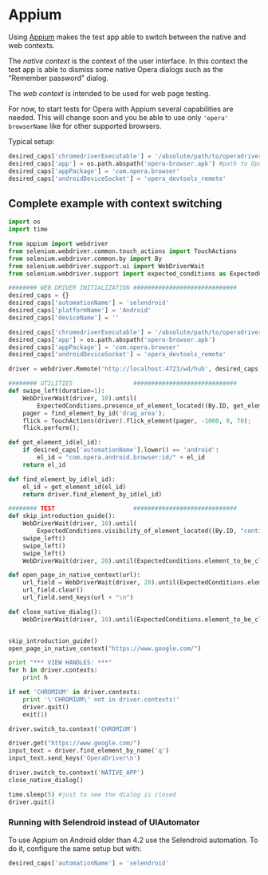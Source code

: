 # Appium

Using [Appium](http://appium.io/) makes the test app able to switch between the native and web contexts.

The *native context* is the context of the user interface. In this context the test app is able to dismiss some native Opera dialogs such as the “Remember password” dialog.

The *web context* is intended to be used for web page testing.

For now, to start tests for Opera with Appium several capabilities are needed. This will change soon and you be able to use only `'opera'` `browserName` like for other supported browsers.

Typical setup:

```python
desired_caps['chromedriverExecutable'] = '/absolute/path/to/operadriver' #download from https://github.com/operasoftware/operachromiumdriver/releases
desired_caps['app'] = os.path.abspath('opera-browser.apk') #path to Opera apk - download from http://www.opera.com/mobile/operabrowser/android
desired_caps['appPackage'] = 'com.opera.browser'
desired_caps['androidDeviceSocket'] = 'opera_devtools_remote'
```

## Complete example with context switching

```python
import os
import time

from appium import webdriver
from selenium.webdriver.common.touch_actions import TouchActions
from selenium.webdriver.common.by import By
from selenium.webdriver.support.ui import WebDriverWait
from selenium.webdriver.support import expected_conditions as ExpectedConditions

######## WEB DRIVER INITIALIZATION #############################
desired_caps = {}
desired_caps['automationName'] = 'selendroid'
desired_caps['platformName'] = 'Android'
desired_caps['deviceName'] = ''

desired_caps['chromedriverExecutable'] = '/absolute/path/to/operadriver'
desired_caps['app'] = os.path.abspath('opera-browser.apk')
desired_caps['appPackage'] = 'com.opera.browser'
desired_caps['androidDeviceSocket'] = 'opera_devtools_remote'

driver = webdriver.Remote('http://localhost:4723/wd/hub', desired_caps)

######## UTILITIES                 #############################
def swipe_left(duration=1):
    WebDriverWait(driver, 10).until(
        ExpectedConditions.presence_of_element_located((By.ID, get_element_id("drag_area"))))
    pager = find_element_by_id('drag_area');
    flick = TouchActions(driver).flick_element(pager, -1000, 0, 70);
    flick.perform();

def get_element_id(el_id):
    if desired_caps['automationName'].lower() == 'android':
        el_id = "com.opera.android.browser:id/" + el_id
    return el_id

def find_element_by_id(el_id):
    el_id = get_element_id(el_id)
    return driver.find_element_by_id(el_id)

######## TEST                      #############################
def skip_introduction_guide():
    WebDriverWait(driver, 10).until(
        ExpectedConditions.visibility_of_element_located((By.ID, "continue_button"))).click()
    swipe_left()
    swipe_left()
    swipe_left()
    WebDriverWait(driver, 20).until(ExpectedConditions.element_to_be_clickable((By.ID, "guide_finish_button"))).click()

def open_page_in_native_context(url):
    url_field = WebDriverWait(driver, 20).until(ExpectedConditions.element_to_be_clickable((By.ID, get_element_id("url_field"))))
    url_field.clear()
    url_field.send_keys(url + "\n")

def close_native_dialog():
    WebDriverWait(driver, 10).until(ExpectedConditions.element_to_be_clickable((By.ID, get_element_id("opera_dialog_button_negative")))).click()


skip_introduction_guide()
open_page_in_native_context("https://www.google.com/")

print "*** VIEW HANDLES: ***"
for h in driver.contexts:
    print h

if not 'CHROMIUM' in driver.contexts:
    print '\'CHROMIUM\' not in driver.contexts!'
    driver.quit()
    exit(1)

driver.switch_to.context('CHROMIUM')

driver.get("https://www.google.com/")
input_text = driver.find_element_by_name('q')
input_text.send_keys('OperaDriver\n')

driver.switch_to.context('NATIVE_APP')
close_native_dialog()

time.sleep(5) #just to see the dialog is closed
driver.quit()
```

### Running with Selendroid instead of UIAutomator

To use Appium on Android older than 4.2 use the Selendroid automation. To do it, configure the same setup but with:

```python
desired_caps['automationName'] = 'selendroid'
```
